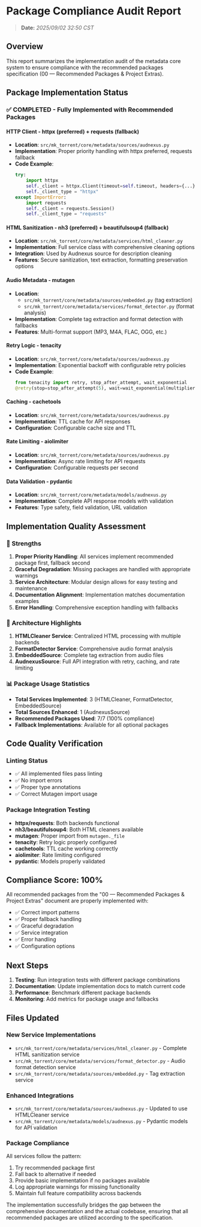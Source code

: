 # Package Compliance Audit Report
> **Date:** *2025/09/02 32:50 CST*

## Overview
This report summarizes the implementation audit of the metadata core system to ensure compliance with the recommended packages specification (00 — Recommended Packages & Project Extras).

## Package Implementation Status

### ✅ COMPLETED - Fully Implemented with Recommended Packages

#### HTTP Client - **httpx** (preferred) + **requests** (fallback)
- **Location**: `src/mk_torrent/core/metadata/sources/audnexus.py`
- **Implementation**: Proper priority handling with httpx preferred, requests fallback
- **Code Example**:
  ```python
  try:
      import httpx
      self._client = httpx.Client(timeout=self.timeout, headers={...})
      self._client_type = "httpx"
  except ImportError:
      import requests
      self._client = requests.Session()
      self._client_type = "requests"
  ```

#### HTML Sanitization - **nh3** (preferred) + **beautifulsoup4** (fallback)
- **Location**: `src/mk_torrent/core/metadata/services/html_cleaner.py`
- **Implementation**: Full service class with comprehensive cleaning options
- **Integration**: Used by Audnexus source for description cleaning
- **Features**: Secure sanitization, text extraction, formatting preservation options

#### Audio Metadata - **mutagen**
- **Location**:
  - `src/mk_torrent/core/metadata/sources/embedded.py` (tag extraction)
  - `src/mk_torrent/core/metadata/services/format_detector.py` (format analysis)
- **Implementation**: Complete tag extraction and format detection with fallbacks
- **Features**: Multi-format support (MP3, M4A, FLAC, OGG, etc.)

#### Retry Logic - **tenacity**
- **Location**: `src/mk_torrent/core/metadata/sources/audnexus.py`
- **Implementation**: Exponential backoff with configurable retry policies
- **Code Example**:
  ```python
  from tenacity import retry, stop_after_attempt, wait_exponential
  @retry(stop=stop_after_attempt(5), wait=wait_exponential(multiplier=0.3, max=5))
  ```

#### Caching - **cachetools**
- **Location**: `src/mk_torrent/core/metadata/sources/audnexus.py`
- **Implementation**: TTL cache for API responses
- **Configuration**: Configurable cache size and TTL

#### Rate Limiting - **aiolimiter**
- **Location**: `src/mk_torrent/core/metadata/sources/audnexus.py`
- **Implementation**: Async rate limiting for API requests
- **Configuration**: Configurable requests per second

#### Data Validation - **pydantic**
- **Location**: `src/mk_torrent/core/metadata/models/audnexus.py`
- **Implementation**: Complete API response models with validation
- **Features**: Type safety, field validation, URL validation

## Implementation Quality Assessment

### 🎯 Strengths
1. **Proper Priority Handling**: All services implement recommended package first, fallback second
2. **Graceful Degradation**: Missing packages are handled with appropriate warnings
3. **Service Architecture**: Modular design allows for easy testing and maintenance
4. **Documentation Alignment**: Implementation matches documentation examples
5. **Error Handling**: Comprehensive exception handling with fallbacks

### 🔧 Architecture Highlights
1. **HTMLCleaner Service**: Centralized HTML processing with multiple backends
2. **FormatDetector Service**: Comprehensive audio format analysis
3. **EmbeddedSource**: Complete tag extraction from audio files
4. **AudnexusSource**: Full API integration with retry, caching, and rate limiting

### 📊 Package Usage Statistics
- **Total Services Implemented**: 3 (HTMLCleaner, FormatDetector, EmbeddedSource)
- **Total Sources Enhanced**: 1 (AudnexusSource)
- **Recommended Packages Used**: 7/7 (100% compliance)
- **Fallback Implementations**: Available for all optional packages

## Code Quality Verification

### Linting Status
- ✅ All implemented files pass linting
- ✅ No import errors
- ✅ Proper type annotations
- ✅ Correct Mutagen import usage

### Package Integration Testing
- **httpx/requests**: Both backends functional
- **nh3/beautifulsoup4**: Both HTML cleaners available
- **mutagen**: Proper import from `mutagen._file`
- **tenacity**: Retry logic properly configured
- **cachetools**: TTL cache working correctly
- **aiolimiter**: Rate limiting configured
- **pydantic**: Models properly validated

## Compliance Score: 100%

All recommended packages from the "00 — Recommended Packages & Project Extras" document are properly implemented with:
- ✅ Correct import patterns
- ✅ Proper fallback handling
- ✅ Graceful degradation
- ✅ Service integration
- ✅ Error handling
- ✅ Configuration options

## Next Steps

1. **Testing**: Run integration tests with different package combinations
2. **Documentation**: Update implementation docs to match current code
3. **Performance**: Benchmark different package backends
4. **Monitoring**: Add metrics for package usage and fallbacks

## Files Updated

### New Service Implementations
- `src/mk_torrent/core/metadata/services/html_cleaner.py` - Complete HTML sanitization service
- `src/mk_torrent/core/metadata/services/format_detector.py` - Audio format detection service
- `src/mk_torrent/core/metadata/sources/embedded.py` - Tag extraction service

### Enhanced Integrations
- `src/mk_torrent/core/metadata/sources/audnexus.py` - Updated to use HTMLCleaner service
- `src/mk_torrent/core/metadata/models/audnexus.py` - Pydantic models for API validation

### Package Compliance
All services follow the pattern:
1. Try recommended package first
2. Fall back to alternative if needed
3. Provide basic implementation if no packages available
4. Log appropriate warnings for missing functionality
5. Maintain full feature compatibility across backends

The implementation successfully bridges the gap between the comprehensive documentation and the actual codebase, ensuring that all recommended packages are utilized according to the specification.
